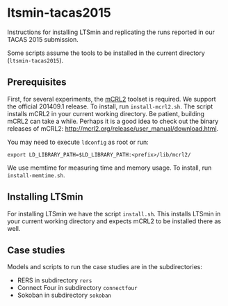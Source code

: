 ltsmin-tacas2015
================
Instructions for installing LTSmin and replicating the runs reported in our TACAS 2015 submission.

Some scripts assume the tools to be installed in the current directory (`ltsmin-tacas2015`).

Prerequisites
--
First, for several experiments, the [mCRL2](http://mcrl2.org) toolset is required.
We support the official 201409.1 release. To install, run `install-mcrl2.sh`.
The script installs mCRL2 in your current working directory.
Be patient, building mCRL2 can take a while. Perhaps it is a good idea to check out the 
binary releases of mCRL2: http://mcrl2.org/release/user_manual/download.html.

You may need to execute `ldconfig` as root or run:
```
export LD_LIBRARY_PATH=$LD_LIBRARY_PATH:<prefix>/lib/mcrl2/
```
We use memtime for measuring time and memory usage.
To install, run `install-memtime.sh`.

Installing LTSmin
--
For installing LTSmin we have the script `install.sh`. 
This installs LTSmin in your current working directory and expects mCRL2 to be installed
there as well.

Case studies
--
Models and scripts to run the case studies are in the subdirectories:
* RERS in subdirectory `rers`
* Connect Four in subdirectory `connectfour`
* Sokoban in subdirectory `sokoban`
